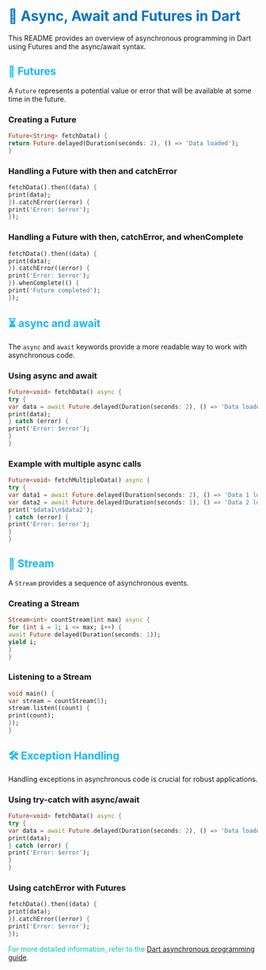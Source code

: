 # <span style="color: #0175C2;">🔄 Async, Await and Futures in Dart</span>

This README provides an overview of asynchronous programming in Dart using Futures and the async/await syntax.

## <span style="color: #13B9FD;">🔮 Futures</span>

A `Future` represents a potential value or error that will be available at some time in the future.

### Creating a Future
```dart
Future<String> fetchData() {
return Future.delayed(Duration(seconds: 2), () => 'Data loaded');
}
```

### Handling a Future with then and catchError

```dart
fetchData().then((data) {
print(data);
}).catchError((error) {
print('Error: $error');
});
```

### Handling a Future with then, catchError, and whenComplete

```dart
fetchData().then((data) {
print(data);
}).catchError((error) {
print('Error: $error');
}).whenComplete(() {
print('Future completed');
});
```

## <span style="color: #13B9FD;">⏳ async and await</span>

The `async` and `await` keywords provide a more readable way to work with asynchronous code.

### Using async and await

```dart
Future<void> fetchData() async {
try {
var data = await Future.delayed(Duration(seconds: 2), () => 'Data loaded');
print(data);
} catch (error) {
print('Error: $error');
}
}
```

### Example with multiple async calls

```dart
Future<void> fetchMultipleData() async {
try {
var data1 = await Future.delayed(Duration(seconds: 2), () => 'Data 1 loaded');
var data2 = await Future.delayed(Duration(seconds: 1), () => 'Data 2 loaded');
print('$data1\n$data2');
} catch (error) {
print('Error: $error');
}
}
```

## <span style="color: #13B9FD;">🔁 Stream</span>

A `Stream` provides a sequence of asynchronous events.

### Creating a Stream

```dart
Stream<int> countStream(int max) async {
for (int i = 1; i <= max; i++) {
await Future.delayed(Duration(seconds: 1));
yield i;
}
}
```

### Listening to a Stream

```dart
void main() {
var stream = countStream(5);
stream.listen((count) {
print(count);
});
}
```


## <span style="color: #13B9FD;">🛠️ Exception Handling</span>

Handling exceptions in asynchronous code is crucial for robust applications.

### Using try-catch with async/await

```dart
Future<void> fetchData() async {
try {
var data = await Future.delayed(Duration(seconds: 2), () => 'Data loaded');
print(data);
} catch (error) {
print('Error: $error');
}
}
```

### Using catchError with Futures

```dart
fetchData().then((data) {
print(data);
}).catchError((error) {
print('Error: $error');
});
```



<span style="color: #00C4B3;">For more detailed information, refer to the [Dart asynchronous programming guide](https://dart.dev/codelabs/async-await).</span>


